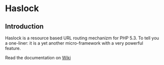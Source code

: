 Haslock
=======================

Introduction
-----------------------

Haslock is a resource based URL routing mechanizm for PHP 5.3. To tell you a one-liner: it is a yet another micro-framework with a very powerful feature.

Read the documentation on [Wiki](https://github.com/Akoriq/Haslock/wiki)